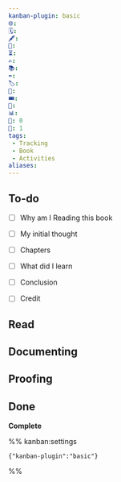 ```yaml
---
kanban-plugin: basic
🌐: 
🗓️: 
🖋️: 
🏁: 
⏳: 
✍️: 
📚: 
⬅️: 
🏷️: 
🎫: 
🎟️: 
🔖: 
📊: 
🏹: 0
🎯: 1
tags:
 - Tracking
 - Book
 - Activities
aliases:
---
```


## To-do

- [ ] Why am I Reading this book
- [ ] My initial thought
- [ ] Chapters
- [ ] What did I learn
- [ ] Conclusion
- [ ] Credit


## Read



## Documenting



## Proofing



## Done

**Complete**




%% kanban:settings
```
{"kanban-plugin":"basic"}
```
%%